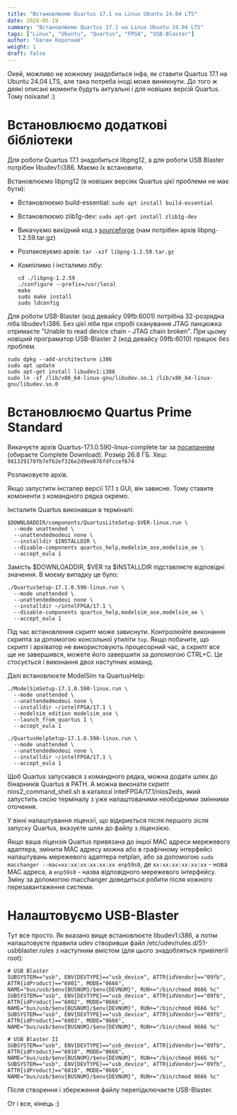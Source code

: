 ```yaml
---
title: "Встановлюємо Quartus 17.1 на Linux Ubuntu 24.04 LTS"
date: 2024-05-19
summary: "Встановлюємо Quartus 17.1 на Linux Ubuntu 24.04 LTS"
tags: ["Linux", "Ubuntu", "Quartus", "FPGA", "USB-Blaster"]
author: "Євген Короткий"
weight: 1
draft: false
---
```

Окей, можливо не кожному знадобиться інфа, як ставити Quartus 17.1 на Ubuntu 24.04 LTS, але така потреба іноді може виникнути. До того ж деякі описані моменти будуть актуальні і для новіших версій Quartus. Тому поїхали! :)

# Встановлюємо додаткові бібліотеки

Для роботи Quartus 17.1 знадобиться libpng12, а для роботи USB Blaster потрібен libudev1:i386. Маємо їх встановити.

Встановлюємо libpng12 (в новіших версіях Quartus цієї проблеми не має бути):

- Встановлюємо build-essential: `sudo apt install build-essential`

- Встановлюємо zlib1g-dev: `sudo apt-get install zlib1g-dev`

- Викачуємо вихідний код з [sourceforge](https://sourceforge.net/projects/libpng/files/libpng12/) (нам потрібен архів libpng-1.2.59.tar.gz)

- Розпаковуємо архів: `tar -xzf libpng-1.2.59.tar.gz`

- Компілимо і інсталимо лібу:

  ```
  cd ./libpng-1.2.59
  ./configure --prefix=/usr/local
  make
  sudo make install
  sudo ldconfig
  ```

Для роботи USB-Blaster (код девайсу 09fb:6001) потрібна 32-розрядна ліба libudev1:i386. Без цієї ліби при спробі сканування JTAG ланцюжка отримаєте "Unable to read device chain - JTAG chain broken". При цьому новіший програматор USB-Blaster 2 (код девайсу 09fb:6010) працює без проблем.

```
sudo dpkg --add-architecture i386
sudo apt update
sudo apt-get install libudev1:i386
sudo ln -sf /lib/x86_64-linux-gnu/libudev.so.1 /lib/x86_64-linux-gnu/libudev.so.0
```

# Встановлюємо Quartus Prime Standard

Викачуєте архів Quartus-17.1.0.590-linux-complete.tar за [посиланням](https://www.intel.com/content/www/us/en/software-kit/669392/intel-quartus-prime-standard-edition-design-software-version-17-1-for-linux.html) (обираєте Complete Download). Розмір 26.8 ГБ. Хеш: `981329178fb7efb2ef326e2d9ee876fdfccef674`

Розпаковуєте архів.

Якщо запустити інсталер версії 17.1 з GUI, він зависне. Тому ставите комоненти з командного рядка окремо.

Інсталите Quartus виконавши в терміналі:

```
$DOWNLOADDIR/components/QuartusLiteSetup-$VER-linux.run \
  --mode unattended \
  --unattendedmodeui none \
  --installdir $INSTALLDIR \
  --disable-components quartus_help,modelsim_ase,modelsim_ae \
  --accept_eula 1
```

Замість $DOWNLOADDIR, $VER та $INSTALLDIR підставляєте відповідні значення. В моєму випадку це було:

```
./QuartusSetup-17.1.0.590-linux.run \  
  --mode unattended \  
  --unattendedmodeui none \
  --installdir ~/intelFPGA/17.1 \
  --disable-components quartus_help,modelsim_ase,modelsim_ae \
  --accept_eula 1
```

Під час встановлення скрипт може зависнути. Контролюйте виконання скрипта за допомогою консольної утиліти `top`. Якщо побачите, що скрипт і архіватор не використовують процесорний час, а скрипт все ще не завершився, можете його завершити за допомогою CTRL+C. Це стосується і виконання двох наступних команд.

Далі встановлюєте ModelSim та QuartusHelp:

```
./ModelSimSetup-17.1.0.590-linux.run \
  --mode unattended \
  --unattendedmodeui none \
  --installdir ~/intelFPGA/17.1 \
  --modelsim_edition modelsim_ase \
  --launch_from_quartus 1 \
  --accept_eula 1
  
./QuartusHelpSetup-17.1.0.590-linux.run \
  --mode unattended \
  --unattendedmodeui none \
  --installdir ~/intelFPGA/17.1 \
  --accept_eula 1
```

Щоб Quartus запускався з командного рядка, можна додати шлях до бінарників Quartus в PATH. А можна виконати скрипт nios2_command_shell.sh в каталозі intelFPGA/17.1/nios2eds, який запустить сесію терміналу з уже налаштованими необхідними змінними оточення.

У вікні налаштування ліцензії, що відкриється після першого зісля запуску Quartus, вказуєте шлях до файлу з ліцензією.

Якщо ваша ліцензія Quartus привязана до іншої MAC адреси мережевого адаптера, змінити MAC адресу можна або в графічному інтерфейсі налаштувань мережевого адаптера netplan, або за допомогою `sudo macchanger --mac=xx:xx:xx:xx:xx:xx enp59s0`, де `xx:xx:xx:xx:xx:xx` - нова MAC адреса, а `enp59s0` - назва відповідного мережевого інтерфейсу. Зміну за допомогою macchanger доведеться робити після кожного перезавантаження системи.

# Налаштовуємо USB-Blaster

Тут все просто. Як вказано вище встановлюєте libudev1:i386, а потім налаштовуєте правила udev створивши файл /etc/udev/rules.d/51-usbblaster.rules з наступним вмістом (для цього знадобляться привілегії root):

```
# USB Blaster
SUBSYSTEM=="usb", ENV{DEVTYPE}=="usb_device", ATTR{idVendor}=="09fb", ATTR{idProduct}=="6001", MODE="0666", NAME="bus/usb/$env{BUSNUM}/$env{DEVNUM}", RUN+="/bin/chmod 0666 %c"
SUBSYSTEM=="usb", ENV{DEVTYPE}=="usb_device", ATTR{idVendor}=="09fb", ATTR{idProduct}=="6002", MODE="0666", NAME="bus/usb/$env{BUSNUM}/$env{DEVNUM}", RUN+="/bin/chmod 0666 %c"
SUBSYSTEM=="usb", ENV{DEVTYPE}=="usb_device", ATTR{idVendor}=="09fb", ATTR{idProduct}=="6003", MODE="0666", NAME="bus/usb/$env{BUSNUM}/$env{DEVNUM}", RUN+="/bin/chmod 0666 %c"

# USB Blaster II
SUBSYSTEM=="usb", ENV{DEVTYPE}=="usb_device", ATTR{idVendor}=="09fb", ATTR{idProduct}=="6010", MODE="0666", NAME="bus/usb/$env{BUSNUM}/$env{DEVNUM}", RUN+="/bin/chmod 0666 %c"
SUBSYSTEM=="usb", ENV{DEVTYPE}=="usb_device", ATTR{idVendor}=="09fb", ATTR{idProduct}=="6810", MODE="0666", NAME="bus/usb/$env{BUSNUM}/$env{DEVNUM}", RUN+="/bin/chmod 0666 %c"
```

Після створення і збереження файлу перепідключаєте USB-Blaster.

От і все, кінець :)